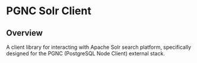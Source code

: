 # PGNC Solr Client

## Overview

A client library for interacting with Apache Solr search platform, specifically designed for the PGNC (PostgreSQL Node Client) external stack.

